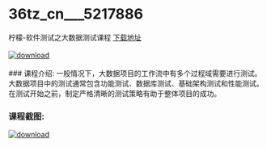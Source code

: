 # 36tz_cn___5217886
柠檬-软件测试之大数据测试课程
[下载地址](http://www.36tz.cn/article/5217886 "下载地址")
<br/></br>[![download](http://36tz.cn/muke_img/2021_01_1-101-300x171.png "下载地址")](http://www.36tz.cn/article/5217886 "下载地址")
<br/></br>### 课程介绍:
一般情况下，大数据项目的工作流中有多个过程域需要进行测试。大数据项目中的测试通常包含功能测试、数据库测试、基础架构测试和性能测试。在测试开始之前，制定严格清晰的测试策略有助于整体项目的成功。

### 课程截图:
[![download](http://36tz.cn/muke_img/2021_01_2-118.png "下载地址")](http://www.36tz.cn/article/5217886 "下载地址")
